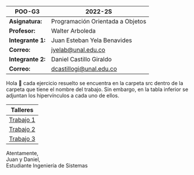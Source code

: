 
| POO-G3 | 2022-2S |
| --- | --- |
| **Asignatura:** | Programación Orientada a Objetos |
| **Profesor:** | Walter Arboleda |
| **Integrante 1:** | Juan Esteban Yela Benavides |
| **Correo:** | jyelab@unal.edu.co |
| **Integrante 2:** | Daniel Castillo Giraldo  |
| **Correo:** | dcastillogi@unal.edu.co |


Hola 👋 cada ejercicio resuelto se encuentra en la carpeta src dentro de la carpeta que tiene el nombre del trabajo. Sin embargo, en la tabla inferior se adjuntan los hipervínculos a cada uno de ellos.

| Talleres |
| --- |
| [Trabajo 1](https://github.com/danielcgiraldo/POO_grupal/tree/main/Trabajo%201/src) |
| [Trabajo 2](https://github.com/danielcgiraldo/POO_grupal/tree/main/Trabajo%202/src) |
| [Trabajo 3](https://github.com/danielcgiraldo/POO_grupal/tree/main/Trabajo%203/src) |

Atentamente,\
Juan y Daniel,\
Estudiante Ingeniería de Sistemas
